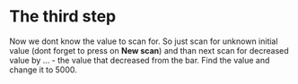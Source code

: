 # The third step

Now we dont know the value to scan for. So just scan for unknown initial value (dont forget to press on **New scan**) and than next scan for decreased value by ... - the value that decreased from the bar. Find the value and change it to 5000.